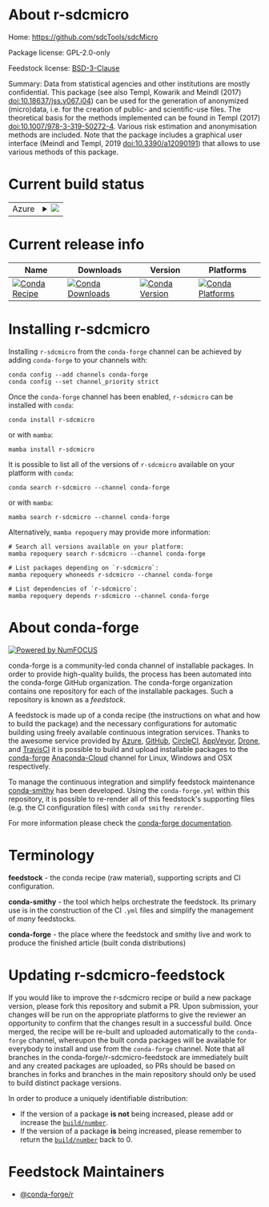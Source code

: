 About r-sdcmicro
================

Home: https://github.com/sdcTools/sdcMicro

Package license: GPL-2.0-only

Feedstock license: [BSD-3-Clause](https://github.com/conda-forge/r-sdcmicro-feedstock/blob/main/LICENSE.txt)

Summary: Data from statistical agencies and other institutions are mostly confidential. This package (see also Templ, Kowarik and Meindl (2017) <doi:10.18637/jss.v067.i04>) can be used for the generation of anonymized (micro)data, i.e. for the creation of public- and scientific-use files. The theoretical basis for the methods implemented can be found in Templ (2017) <doi:10.1007/978-3-319-50272-4>. Various risk estimation and anonymisation methods are included. Note that the package includes a graphical user interface (Meindl and Templ, 2019 <doi:10.3390/a12090191>) that allows to use various methods of this package.

Current build status
====================


<table>
    
  <tr>
    <td>Azure</td>
    <td>
      <details>
        <summary>
          <a href="https://dev.azure.com/conda-forge/feedstock-builds/_build/latest?definitionId=15005&branchName=main">
            <img src="https://dev.azure.com/conda-forge/feedstock-builds/_apis/build/status/r-sdcmicro-feedstock?branchName=main">
          </a>
        </summary>
        <table>
          <thead><tr><th>Variant</th><th>Status</th></tr></thead>
          <tbody><tr>
              <td>linux_64_r_base4.1</td>
              <td>
                <a href="https://dev.azure.com/conda-forge/feedstock-builds/_build/latest?definitionId=15005&branchName=main">
                  <img src="https://dev.azure.com/conda-forge/feedstock-builds/_apis/build/status/r-sdcmicro-feedstock?branchName=main&jobName=linux&configuration=linux%20linux_64_r_base4.1" alt="variant">
                </a>
              </td>
            </tr><tr>
              <td>linux_64_r_base4.2</td>
              <td>
                <a href="https://dev.azure.com/conda-forge/feedstock-builds/_build/latest?definitionId=15005&branchName=main">
                  <img src="https://dev.azure.com/conda-forge/feedstock-builds/_apis/build/status/r-sdcmicro-feedstock?branchName=main&jobName=linux&configuration=linux%20linux_64_r_base4.2" alt="variant">
                </a>
              </td>
            </tr><tr>
              <td>osx_64_r_base4.1</td>
              <td>
                <a href="https://dev.azure.com/conda-forge/feedstock-builds/_build/latest?definitionId=15005&branchName=main">
                  <img src="https://dev.azure.com/conda-forge/feedstock-builds/_apis/build/status/r-sdcmicro-feedstock?branchName=main&jobName=osx&configuration=osx%20osx_64_r_base4.1" alt="variant">
                </a>
              </td>
            </tr><tr>
              <td>osx_64_r_base4.2</td>
              <td>
                <a href="https://dev.azure.com/conda-forge/feedstock-builds/_build/latest?definitionId=15005&branchName=main">
                  <img src="https://dev.azure.com/conda-forge/feedstock-builds/_apis/build/status/r-sdcmicro-feedstock?branchName=main&jobName=osx&configuration=osx%20osx_64_r_base4.2" alt="variant">
                </a>
              </td>
            </tr><tr>
              <td>win_64</td>
              <td>
                <a href="https://dev.azure.com/conda-forge/feedstock-builds/_build/latest?definitionId=15005&branchName=main">
                  <img src="https://dev.azure.com/conda-forge/feedstock-builds/_apis/build/status/r-sdcmicro-feedstock?branchName=main&jobName=win&configuration=win%20win_64_" alt="variant">
                </a>
              </td>
            </tr>
          </tbody>
        </table>
      </details>
    </td>
  </tr>
</table>

Current release info
====================

| Name | Downloads | Version | Platforms |
| --- | --- | --- | --- |
| [![Conda Recipe](https://img.shields.io/badge/recipe-r--sdcmicro-green.svg)](https://anaconda.org/conda-forge/r-sdcmicro) | [![Conda Downloads](https://img.shields.io/conda/dn/conda-forge/r-sdcmicro.svg)](https://anaconda.org/conda-forge/r-sdcmicro) | [![Conda Version](https://img.shields.io/conda/vn/conda-forge/r-sdcmicro.svg)](https://anaconda.org/conda-forge/r-sdcmicro) | [![Conda Platforms](https://img.shields.io/conda/pn/conda-forge/r-sdcmicro.svg)](https://anaconda.org/conda-forge/r-sdcmicro) |

Installing r-sdcmicro
=====================

Installing `r-sdcmicro` from the `conda-forge` channel can be achieved by adding `conda-forge` to your channels with:

```
conda config --add channels conda-forge
conda config --set channel_priority strict
```

Once the `conda-forge` channel has been enabled, `r-sdcmicro` can be installed with `conda`:

```
conda install r-sdcmicro
```

or with `mamba`:

```
mamba install r-sdcmicro
```

It is possible to list all of the versions of `r-sdcmicro` available on your platform with `conda`:

```
conda search r-sdcmicro --channel conda-forge
```

or with `mamba`:

```
mamba search r-sdcmicro --channel conda-forge
```

Alternatively, `mamba repoquery` may provide more information:

```
# Search all versions available on your platform:
mamba repoquery search r-sdcmicro --channel conda-forge

# List packages depending on `r-sdcmicro`:
mamba repoquery whoneeds r-sdcmicro --channel conda-forge

# List dependencies of `r-sdcmicro`:
mamba repoquery depends r-sdcmicro --channel conda-forge
```


About conda-forge
=================

[![Powered by
NumFOCUS](https://img.shields.io/badge/powered%20by-NumFOCUS-orange.svg?style=flat&colorA=E1523D&colorB=007D8A)](https://numfocus.org)

conda-forge is a community-led conda channel of installable packages.
In order to provide high-quality builds, the process has been automated into the
conda-forge GitHub organization. The conda-forge organization contains one repository
for each of the installable packages. Such a repository is known as a *feedstock*.

A feedstock is made up of a conda recipe (the instructions on what and how to build
the package) and the necessary configurations for automatic building using freely
available continuous integration services. Thanks to the awesome service provided by
[Azure](https://azure.microsoft.com/en-us/services/devops/), [GitHub](https://github.com/),
[CircleCI](https://circleci.com/), [AppVeyor](https://www.appveyor.com/),
[Drone](https://cloud.drone.io/welcome), and [TravisCI](https://travis-ci.com/)
it is possible to build and upload installable packages to the
[conda-forge](https://anaconda.org/conda-forge) [Anaconda-Cloud](https://anaconda.org/)
channel for Linux, Windows and OSX respectively.

To manage the continuous integration and simplify feedstock maintenance
[conda-smithy](https://github.com/conda-forge/conda-smithy) has been developed.
Using the ``conda-forge.yml`` within this repository, it is possible to re-render all of
this feedstock's supporting files (e.g. the CI configuration files) with ``conda smithy rerender``.

For more information please check the [conda-forge documentation](https://conda-forge.org/docs/).

Terminology
===========

**feedstock** - the conda recipe (raw material), supporting scripts and CI configuration.

**conda-smithy** - the tool which helps orchestrate the feedstock.
                   Its primary use is in the construction of the CI ``.yml`` files
                   and simplify the management of *many* feedstocks.

**conda-forge** - the place where the feedstock and smithy live and work to
                  produce the finished article (built conda distributions)


Updating r-sdcmicro-feedstock
=============================

If you would like to improve the r-sdcmicro recipe or build a new
package version, please fork this repository and submit a PR. Upon submission,
your changes will be run on the appropriate platforms to give the reviewer an
opportunity to confirm that the changes result in a successful build. Once
merged, the recipe will be re-built and uploaded automatically to the
`conda-forge` channel, whereupon the built conda packages will be available for
everybody to install and use from the `conda-forge` channel.
Note that all branches in the conda-forge/r-sdcmicro-feedstock are
immediately built and any created packages are uploaded, so PRs should be based
on branches in forks and branches in the main repository should only be used to
build distinct package versions.

In order to produce a uniquely identifiable distribution:
 * If the version of a package **is not** being increased, please add or increase
   the [``build/number``](https://docs.conda.io/projects/conda-build/en/latest/resources/define-metadata.html#build-number-and-string).
 * If the version of a package **is** being increased, please remember to return
   the [``build/number``](https://docs.conda.io/projects/conda-build/en/latest/resources/define-metadata.html#build-number-and-string)
   back to 0.

Feedstock Maintainers
=====================

* [@conda-forge/r](https://github.com/conda-forge/r/)

